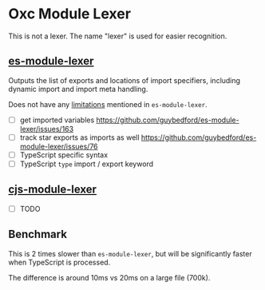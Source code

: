 # Oxc Module Lexer

This is not a lexer. The name "lexer" is used for easier recognition.

## [es-module-lexer](https://github.com/guybedford/es-module-lexer)

Outputs the list of exports and locations of import specifiers, including dynamic import and import meta handling.

Does not have any [limitations](https://github.com/guybedford/es-module-lexer?tab=readme-ov-file#limitations) mentioned in `es-module-lexer`.

- [ ] get imported variables https://github.com/guybedford/es-module-lexer/issues/163
- [ ] track star exports as imports as well https://github.com/guybedford/es-module-lexer/issues/76
- [ ] TypeScript specific syntax
- [ ] TypeScript `type` import / export keyword

## [cjs-module-lexer](https://github.com/nodejs/cjs-module-lexer)

- [ ] TODO

## Benchmark

This is 2 times slower than `es-module-lexer`, but will be significantly faster when TypeScript is processed.

The difference is around 10ms vs 20ms on a large file (700k).
